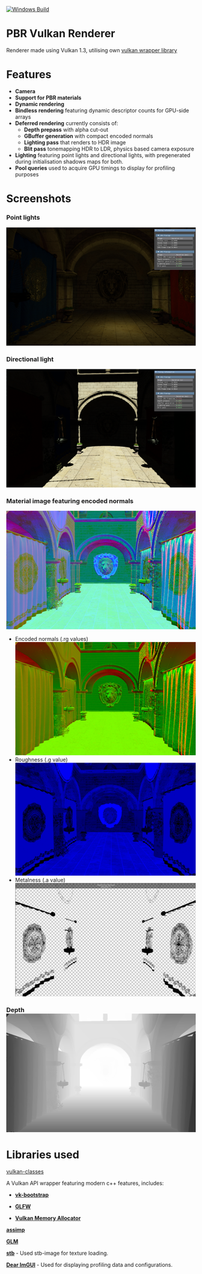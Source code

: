 [![Windows Build](https://github.com/OleksandrHlebov/VulkanRenderer/actions/workflows/cmake-single-platform.yml/badge.svg?branch=master)](https://github.com/OleksandrHlebov/VulkanRenderer/actions/workflows/cmake-single-platform.yml)

# PBR Vulkan Renderer

Renderer made using Vulkan 1.3, utilising own [vulkan wrapper library](https://github.com/OleksandrHlebov/vulkan-classes)

# Features

* **Camera**
* **Support for PBR materials**
* **Dynamic rendering**
* **Bindless rendering** featuring dynamic descriptor counts for GPU-side arrays
* **Deferred rendering** currently consists of:
    * **Depth prepass** with alpha cut-out
    * **GBuffer generation** with compact encoded normals
    * **Lighting pass** that renders to HDR image
    * **Blit pass** tonemapping HDR to LDR, physics based camera exposure
* **Lighting** featuring point lights and directional lights, with pregenerated during initialisation shadows maps for both.
* **Pool queries** used to acquire GPU timings to display for profiling purposes

# Screenshots

### Point lights

![img.png](screenshots/point_light.png)

### Directional light

![img.png](screenshots/directional_light.png)

### Material image featuring encoded normals

![normals-material](screenshots/gbuffer-normals-material.png)

- Encoded normals (.rg values)![normals](screenshots/normals.png)
- Roughness (.g value)![roughness](screenshots/roughness.png)
- Metalness (.a value)![metalness](screenshots/metalness.png)

### Depth ![depth](screenshots/depth.png)

# Libraries used

[vulkan-classes](https://github.com/OleksandrHlebov/vulkan-classes)

A Vulkan API wrapper featuring modern c++ features, includes:

- [**vk-bootstrap**](https://github.com/charles-lunarg/vk-bootstrap)

- [**GLFW**](https://github.com/glfw/glfw)

- [**Vulkan Memory Allocator**](https://github.com/GPUOpen-LibrariesAndSDKs/VulkanMemoryAllocator)

[**assimp**](https://github.com/assimp/assimp)

[**GLM**](https://github.com/g-truc/glm)

[**stb**](https://github.com/nothings/stb) - Used stb-image for texture loading.

[**Dear ImGUI**](https://github.com/ocornut/imgui) - Used for displaying profiling data and configurations.

